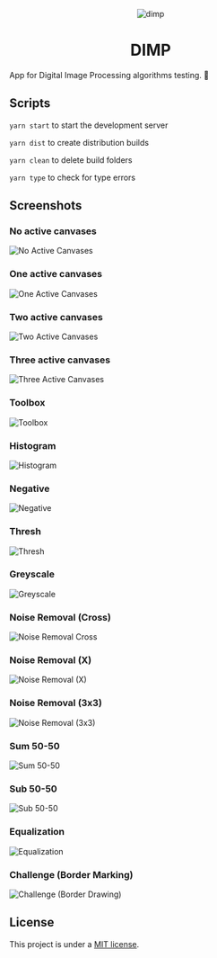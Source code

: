 <p align="center">
  <img src="/app/media/icon.png" alt="dimp" />
  <h1 align="center">DIMP</h1>
</p>

App for Digital Image Processing algorithms testing. 🧪

## Scripts

`yarn start` to start the development server

`yarn dist` to create distribution builds

`yarn clean` to delete build folders

`yarn type` to check for type errors

## Screenshots

### No active canvases

![No Active Canvases](/screenshots/dimp-no-active-canvases.png)

### One active canvases

![One Active Canvases](/screenshots/dimp-one-active-canvases.png)

### Two active canvases

![Two Active Canvases](/screenshots/dimp-two-active-canvases.png)

### Three active canvases

![Three Active Canvases](/screenshots/dimp-three-active-canvases.png)

### Toolbox

![Toolbox](/screenshots/dimp-toolbox.png)

### Histogram

![Histogram](/screenshots/dimp-histogram.png)

### Negative

![Negative](/screenshots/dimp-negative.png)

### Thresh

![Thresh](/screenshots/dimp-thresh.png)

### Greyscale

![Greyscale](/screenshots/dimp-greyscale.png)

### Noise Removal (Cross)

![Noise Removal Cross](/screenshots/dimp-noise-removal-cross.png)

### Noise Removal (X)

![Noise Removal (X)](/screenshots/dimp-noise-removal-x.png)

### Noise Removal (3x3)

![Noise Removal (3x3)](/screenshots/dimp-noise-removal-3x3.png)

### Sum 50-50

![Sum 50-50](/screenshots/dimp-sum-50-50.png)

### Sub 50-50

![Sub 50-50](/screenshots/dimp-sub-50-50.png)

### Equalization

![Equalization](/screenshots/dimp-equalization.png)

### Challenge (Border Marking)

![Challenge (Border Drawing)](/screenshots/dimp-challenge-border-marking.png)

## License

This project is under a [MIT license](/LICENSE).
